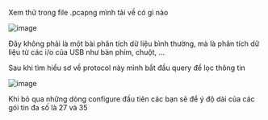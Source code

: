 Xem thử trong file .pcapng mình tải về có gì nào

![image](https://github.com/user-attachments/assets/e8b4122f-004f-4c02-bac3-767eecb1084b)

Đây không phải là một bài phân tích dữ liệu bình thường, mà là phân tích dữ liệu từ các i/o của USB như bàn phím, chuột, ...

Sau khi tìm hiểu sơ về protocol này mình bắt đầu query để lọc thông tin

![image](https://github.com/user-attachments/assets/05cb45af-8656-4953-8807-47691d377d9e)

Khi bỏ qua những dòng configure đầu tiên các bạn sẽ để ý độ dài của các gói tin đa số là 27 và 35
